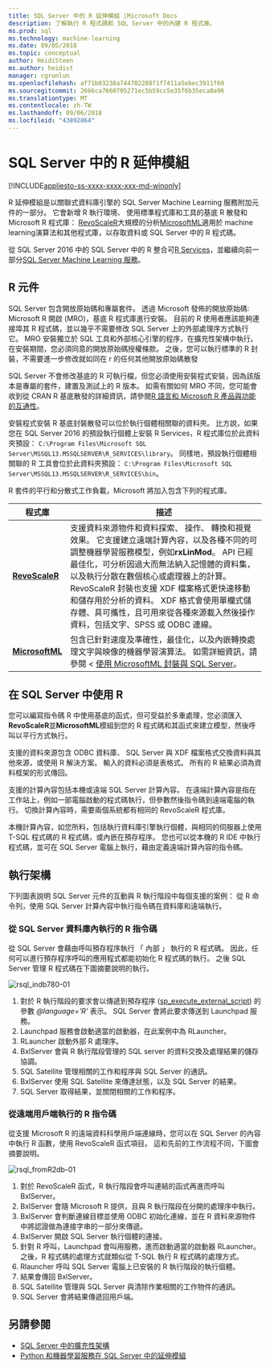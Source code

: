 ```yaml
---
title: SQL Server 中的 R 延伸模組 |Microsoft Docs
description: 了解執行 R 程式碼和 SQL Server 中的內建 R 程式庫。
ms.prod: sql
ms.technology: machine-learning
ms.date: 09/05/2018
ms.topic: conceptual
author: HeidiSteen
ms.author: heidist
manager: cgronlun
ms.openlocfilehash: af71b03238a744702288f1f7411a5ebec3911f60
ms.sourcegitcommit: 2666ca7660705271ec5b59cc5e35f6b35eca0a96
ms.translationtype: MT
ms.contentlocale: zh-TW
ms.lasthandoff: 09/06/2018
ms.locfileid: "43892864"
---
```

# <a name="r-extension-in-sql-server"></a>SQL Server 中的 R 延伸模組
[!INCLUDE[appliesto-ss-xxxx-xxxx-xxx-md-winonly](../../includes/appliesto-ss-xxxx-xxxx-xxx-md-winonly.md)]

R 延伸模組是以關聯式資料庫引擎的 SQL Server Machine Learning 服務附加元件的一部分。 它會新增 R 執行環境、 使用標準程式庫和工具的基底 R 散發和 Microsoft R 程式庫： [RevoScaleR](../r/revoscaler-overview.md)大規模的分析[MicrosoftML](../using-the-microsoftml-package.md)適用於 machine learning演算法和其他程式庫，以存取資料或 SQL Server 中的 R 程式碼。

從 SQL Server 2016 中的 SQL Server 中的 R 整合可[R Services](../r/sql-server-r-services.md)，並繼續向前一部分[SQL Server Machine Learning 服務](../what-is-sql-server-machine-learning.md)。

## <a name="r-components"></a>R 元件

SQL Server 包含開放原始碼和專屬套件。 透過 Microsoft 發佈的開放原始碼: Microsoft R 開啟 (MRO)，基底 R 程式庫進行安裝。 目前的 R 使用者應該能夠連接埠其 R 程式碼，並以幾乎不需要修改 SQL Server 上的外部處理序方式執行它。 MRO 安裝獨立於 SQL 工具和外部核心引擎的程序，在擴充性架構中執行。 在安裝期間，您必須同意的開放原始碼授權條款。 之後，您可以執行標準的 R 封裝，不需要進一步修改就如同在 r 的任何其他開放原始碼散發 

SQL Server 不會修改基底的 R 可執行檔，但您必須使用安裝程式安裝，因為該版本是專屬的套件，建置及測試上的 R 版本。 如需有關如何 MRO 不同，您可能會收到從 CRAN R 基底散發的詳細資訊，請參閱[R 語言和 Microsoft R 產品與功能的互通性](https://docs.microsoft.com/r-server/what-is-r-server-interoperability)。

安裝程式安裝 R 基底封裝散發可以位於執行個體相關聯的資料夾。 比方說，如果您在 SQL Server 2016 的預設執行個體上安裝 R Services，R 程式庫位於此資料夾預設： `C:\Program Files\Microsoft SQL Server\MSSQL13.MSSQLSERVER\R_SERVICES\library`。 同樣地，預設執行個體相關聯的 R 工具會位於此資料夾預設： `C:\Program Files\Microsoft SQL Server\MSSQL13.MSSQLSERVER\R_SERVICES\bin`。

R 套件的平行和分散式工作負載，Microsoft 將加入包含下列的程式庫。

| 程式庫 | 描述 |
|---------|-------------|
| [**RevoScaleR**](https://docs.microsoft.com/machine-learning-server/r-reference/revoscaler/revoscaler) | 支援資料來源物件和資料探索、 操作、 轉換和視覺效果。 它支援建立遠端計算內容，以及各種不同的可調整機器學習服務模型，例如**rxLinMod**。 API 已經最佳化，可分析因過大而無法納入記憶體的資料集，以及執行分散在數個核心或處理器上的計算。 RevoScaleR 封裝也支援 XDF 檔案格式更快速移動和儲存用於分析的資料。 XDF 格式會使用單欄式儲存體、具可攜性，且可用來從各種來源載入然後操作資料，包括文字、SPSS 或 ODBC 連線。 |
| [**MicrosoftML**](https://docs.microsoft.com/r-server/r/concept-what-is-the-microsoftml-package) | 包含已針對速度及準確性，最佳化，以及內嵌轉換處理文字與映像的機器學習演算法。 如需詳細資訊，請參閱 <<c0> [ 使用 MicrosoftML 封裝與 SQL Server](https://docs.microsoft.com/sql/advanced-analytics/using-the-microsoftml-package)。 | 

## <a name="using-r-in-sql-server"></a>在 SQL Server 中使用 R

您可以編寫指令碼 R 中使用基底的函式，但可受益於多重處理，您必須匯入**RevoScaleR**並**MicrosoftML**模組到您的 R 程式碼和其函式來建立模型，然後呼叫以平行方式執行。 
 
支援的資料來源包含 ODBC 資料庫、 SQL Server 與 XDF 檔案格式交換資料與其他來源，或使用 R 解決方案。 輸入的資料必須是表格式。 所有的 R 結果必須為資料框架的形式傳回。

支援的計算內容包括本機或遠端 SQL Server 計算內容。 在遠端計算內容是指在工作站上，例如一部電腦啟動的程式碼執行，但參數然後指令碼到遠端電腦的執行。 切換計算內容時，需要兩個系統都有相同的 RevoScaleR 程式庫。

本機計算內容，如您所料，包括執行資料庫引擎執行個體，與相同的伺服器上使用 T-SQL 程式碼的 R 程式碼，或內嵌在預存程序。 您也可以從本機的 R IDE 中執行程式碼，並可在 SQL Server 電腦上執行，藉由定義遠端計算內容的指令碼。

## <a name="execution-architecture"></a>執行架構

下列圖表說明 SQL Server 元件的互動與 R 執行階段中每個支援的案例： 從 R 命令列，使用 SQL Server 計算內容中執行指令碼在資料庫和遠端執行。

### <a name="r-scripts-executed-from-sql-server-in-database"></a>從 SQL Server 資料庫內執行的 R 指令碼

從 SQL Server 會藉由呼叫預存程序執行 「 內部 」 執行的 R 程式碼。 因此，任何可以進行預存程序呼叫的應用程式都能初始化 R 程式碼的執行。  之後 SQL Server 管理 R 程式碼在下圖摘要說明的執行。

![rsql_indb780-01](../r/media/script_in-db-r.png)

1. 對於 R 執行階段的要求會以傳遞到預存程序 ([sp_execute_external_script](../../relational-databases/system-stored-procedures/sp-execute-external-script-transact-sql.md)) 的參數 _@language='R'_ 表示。 SQL Server 會將此要求傳送到 Launchpad 服務。
2. Launchpad 服務會啟動適當的啟動器，在此案例中為 RLauncher。
3. RLauncher 啟動外部 R 處理序。
4. BxlServer 會與 R 執行階段管理的 SQL server 的資料交換及處理結果的儲存協調。
5. SQL Satellite 管理相關的工作和程序與 SQL Server 的通訊。
6. BxlServer 使用 SQL Satellite 來傳達狀態，以及 SQL Server 的結果。
7. SQL Server 取得結果，並關閉相關的工作和程序。

### <a name="r-scripts-executed-from-a-remote-client"></a>從遠端用戶端執行的 R 指令碼

從支援 Microsoft R 的遠端資料科學用戶端連線時，您可以在 SQL Server 的內容中執行 R 函數，使用 RevoScaleR 函式項目。 這和先前的工作流程不同，下圖會摘要說明。

![rsql_fromR2db-01](../r/media/remote-sqlcc-from-r2.png)

1. 對於 RevoScaleR 函式，R 執行階段會呼叫連結的函式再進而呼叫 BxlServer。
2. BxlServer 會隨 Microsoft R 提供，且與 R 執行階段在分開的處理序中執行。
3. BxlServer 會判斷連線目標並使用 ODBC 初始化連線，並在 R 資料來源物件中將認證做為連接字串的一部分來傳遞。
4. BxlServer 開啟 SQL Server 執行個體的連接。
5. 針對 R 呼叫，Launchpad 會叫用服務，進而啟動適當的啟動器 RLauncher。 之後，R 程式碼的處理方式就類似從 T-SQL 執行 R 程式碼的處理方式。
6. Rlauncher 呼叫 SQL Server 電腦上已安裝的 R 執行階段的執行個體。
7. 結果會傳回 BxlServer。
8. SQL Satellite 管理與 SQL Server 與清除作業相關的工作物件的通訊。
9. SQL Server 會將結果傳遞回用戶端。

## <a name="see-also"></a>另請參閱

+ [SQL Server 中的擴充性架構](extensibility-framework.md)
+ [Python 和機器學習服務在 SQL Server 中的延伸模組](extension-python.md)